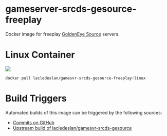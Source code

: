 # gameserver-srcds-gesource-freeplay
Docker image for freeplay [GoldenEye Source](https://www.geshl2.com/) servers.

# Linux Container
[![](https://images.microbadger.com/badges/image/lacledeslan/gamesvr-srcds-gesource-freeplay:linux.svg)](https://microbadger.com/images/lacledeslan/gamesvr-srcds-gesource-freeplay:linux "Get your own image badge on microbadger.com")
```
docker pull lacledeslan/gamesvr-srcds-gesource-freeplay:linux
```

# Build Triggers
Automated builds of this image can be triggered by the following sources:
* [Commits on GitHub](https://github.com/LacledesLAN/gamesvr-srcds-gesource-freeplay)
* [Upstream build of lacledeslan/gamesvr-srcds-gesource](https://hub.docker.com/r/lacledeslan/gamesvr-srcds-gesource/)
